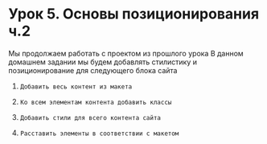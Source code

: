 # Урок 5. Основы позиционирования ч.2

Мы продолжаем работать с проектом из прошлого урока
В данном домашнем задании мы будем добавлять стилистику и позиционирование для следующего блока сайта

1.     Добавить весь контент из макета
2.     Ко всем элементам контента добавить классы
3.     Добавить стили для всего контента сайта
4.     Расставить элементы в соответствии с макетом

